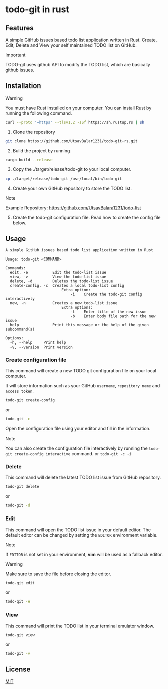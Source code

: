 # todo-git in rust

## Features

A simple GitHub issues based todo list application written in Rust.
Create, Edit, Delete and View your self maintained TODO list on GitHub.

> [!IMPORTANT]
> TODO-git uses github API to modify the TODO list, which are basically github issues.

## Installation

> [!WARNING]
> You must have Rust installed on your computer.
> You can install Rust by running the following command.
> ```bash
> curl --proto '=https' --tlsv1.2 -sSf https://sh.rustup.rs | sh
> ```

1. Clone the repository

```bash
git clone https://github.com/UtsavBalar1231/todo-git-rs.git
```

2. Build the project by running

```bash
cargo build --release
```

3. Copy the ./target/release/todo-git to your local computer.

```bash
cp ./target/release/todo-git /usr/local/bin/todo-git
```

4. Create your own GitHub repository to store the TODO list.

> [!NOTE]
> Example Repository: https://github.com/UtsavBalara1231/todo-list

5. Create the todo-git configuration file. Read how to create the config file
below.

## Usage

```text
A simple GitHub issues based todo list application written in Rust

Usage: todo-git <COMMAND>

Commands:
  edit, -e           Edit the todo-list issue
  view, -v           View the todo-list issue
  delete, -d         Deletes the todo-list issue
  create-config, -c  Creates a local todo-list config
                         Extra option:
                             -i    Create the todo-git config interactively
  new, -n            Creates a new todo-list issue
                         Extra options:
                             -t    Enter title of the new issue
                             -b    Enter body file path for the new issue
  help               Print this message or the help of the given subcommand(s)

Options:
  -h, --help     Print help
  -V, --version  Print version
```

### Create configuration file

This command will create a new TODO git configuration file on your local
computer.

It will store information such as your GitHub `username`, `repository name` and
`access token`.

```bash
todo-git create-config
```

or

```bash
todo-git -c
```

Open the configuration file using your editor and fill in the information.

> [!NOTE]
> You can also create the configuration file interactively by running the
> `todo-git create-config interactive` command.
> or
> `todo-git -c -i`

### Delete

This command will delete the latest TODO list issue from GitHub repository.

```bash
todo-git delete
```

or

```bash
todo-git -d
```

### Edit

This command will open the TODO list issue in your default editor.
The default editor can be changed by setting the `EDITOR` environment variable.

> [!NOTE]
> If `EDITOR` is not set in your environment, **vim** will be used as a
fallback editor.

> [!warning]
> Make sure to save the file before closing the editor.

```bash
todo-git edit
```

or

```bash
todo-git -e
```

### View

This command will print the TODO list in your terminal emulator window.

```bash
todo-git view
```

or

```bash
todo-git -v
```

## License

[MIT](./LICENSE)
